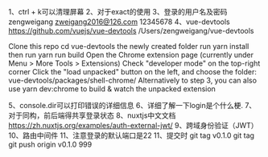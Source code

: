 1、ctrl + k可以清理屏幕
2、对于exact的使用
3、登录的用户名及密码
zengweigang
zweigang2016@126.com
12345678
4、vue-devtools
https://github.com/vuejs/vue-devtools
/Users/zengweigang/vue-devtools

Clone this repo
cd vue-devtools the newly created folder
run yarn install
then run yarn run build
Open the Chrome extension page (currently under Menu > More Tools > Extensions)
Check "developer mode" on the top-right corner
Click the "load unpacked" button on the left, and choose the folder: vue-devtools/packages/shell-chrome/
Alternatively to step 3, you can also use yarn dev:chrome to build & watch the unpacked extension

5、console.dir可以打印错误的详细信息
6、详细了解一下login是个什么梗.
7、对于同构，前后端得共享登录状态
8、nuxtjs中文文档
https://zh.nuxtjs.org/examples/auth-external-jwt/
9、跨域身份验证（JWT）
10、路由中间件
11、注意登录的默认端口是22
11、提交时
git tag v0.1.0
git tag
git push origin v0.1.0
999